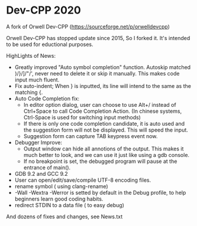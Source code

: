 # Dev-CPP 2020
A fork of Orwell Dev-CPP (https://sourceforge.net/p/orwelldevcpp)

Orwell Dev-CPP has stopped update since 2015, So I forked it. 
It's intended to be used for eductional purposes.

HighLights of News:
 * Greatly improved "Auto symbol completion" function. Autoskip matched )/}/]/"/', never need to delete it or skip it manually. This makes code input much fluent.
 * Fix auto-indent; When } is inputted, its line will intend to the same as the matching {.
 * Auto Code Completion fix:
   * In editor option dialog, user can choose to use Alt+/ instead of Ctrl+Space to call Code Completion Action. (In chinese systems, Ctrl-Space is used for switching input methods)
   * If there is only one code completion candidate, it is auto used and the suggestion form will not be displayed. This will speed the input.
   * Suggestion form can capture TAB keypress event now.
 * Debugger Improve:
   * Output window can hide all annotions of the output. This makes it much better to look, and we can use it just like using a gdb console.
   * If no breakpoint is set, the debugged program will pause at the entrance of main().
 * GDB 9.2 and GCC 9.2
 * User can open/edit/save/compile UTF-8 encoding files.
 * rename symbol ( using clang-rename)
 * -Wall -Wextra -Werror is setted by default in the Debug profile, to help beginners learn good coding habits.
 * redirect STDIN to a data file ( to easy debug) 
 
And dozens of fixes and changes, see News.txt  
